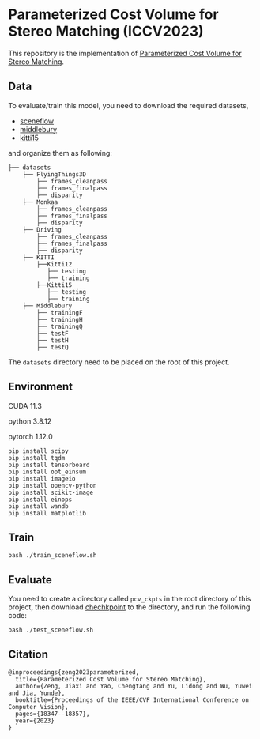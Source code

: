 # Parameterized Cost Volume for Stereo Matching (ICCV2023)
This repository is the implementation of [Parameterized Cost Volume for Stereo Matching](https://openaccess.thecvf.com/content/ICCV2023/papers/Zeng_Parameterized_Cost_Volume_for_Stereo_Matching_ICCV_2023_paper.pdf).

## Data
To evaluate/train this model, you need to download the required datasets,
- [sceneflow](https://lmb.informatik.uni-freiburg.de/resources/datasets/SceneFlowDatasets.en.html#:~:text=on%20Academic%20Torrents-,FlyingThings3D,-Driving)
- [middlebury](https://vision.middlebury.edu/stereo/data/)
- [kitti15](https://www.cvlibs.net/datasets/kitti/eval_scene_flow.php?benchmark=stereo)

and organize them as following:

```
├── datasets
    ├── FlyingThings3D
        ├── frames_cleanpass
        ├── frames_finalpass
        ├── disparity
    ├── Monkaa
        ├── frames_cleanpass
        ├── frames_finalpass
        ├── disparity
    ├── Driving
        ├── frames_cleanpass
        ├── frames_finalpass
        ├── disparity
    ├── KITTI
        ├──Kitti12
           ├── testing
           ├── training
        ├──Kitti15
           ├── testing
           ├── training
    ├── Middlebury
        ├── trainingF
        ├── trainingH
        ├── trainingQ
        ├── testF
        ├── testH
        ├── testQ
```

The ```datasets``` directory need to be placed on the root of this project.

## Environment
CUDA 11.3 

python 3.8.12

pytorch 1.12.0

```
pip install scipy
pip install tqdm
pip install tensorboard
pip install opt_einsum
pip install imageio
pip install opencv-python
pip install scikit-image
pip install einops
pip install wandb
pip install matplotlib
```

## Train
```
bash ./train_sceneflow.sh
```

## Evaluate
You need to create a directory called ```pcv_ckpts```  in the root directory of this project, then download [chechkpoint](https://www.dropbox.com/scl/fi/za096sxpi7t6d5uk1f1da/pcvnet_sceneflow_sigma32.pth?rlkey=367wody43u6tj4uzx4lzf7lcz&dl=0) to the directory, and run the following code:

```
bash ./test_sceneflow.sh
```

## Citation
```
@inproceedings{zeng2023parameterized,
  title={Parameterized Cost Volume for Stereo Matching},
  author={Zeng, Jiaxi and Yao, Chengtang and Yu, Lidong and Wu, Yuwei and Jia, Yunde},
  booktitle={Proceedings of the IEEE/CVF International Conference on Computer Vision},
  pages={18347--18357},
  year={2023}
}
```

